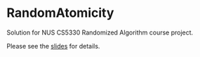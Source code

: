 # RandomAtomicity

Solution for NUS CS5330 Randomized Algorithm course project.

Please see the [slides](RandomAtomicity.pdf) for details.
